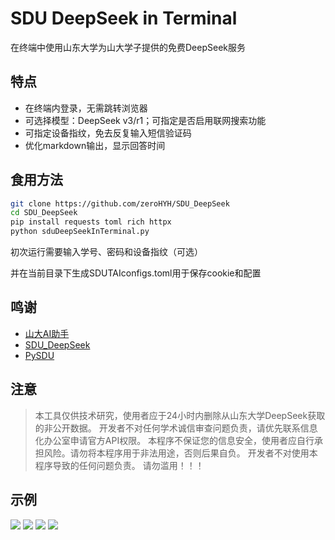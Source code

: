 # SDU DeepSeek in Terminal

在终端中使用山东大学为山大学子提供的免费DeepSeek服务

## 特点

- 在终端内登录，无需跳转浏览器
- 可选择模型：DeepSeek v3/r1；可指定是否启用联网搜索功能
- 可指定设备指纹，免去反复输入短信验证码
- 优化markdown输出，显示回答时间

## 食用方法

```bash
git clone https://github.com/zeroHYH/SDU_DeepSeek
cd SDU_DeepSeek
pip install requests toml rich httpx
python sduDeepSeekInTerminal.py
```

初次运行需要输入学号、密码和设备指纹（可选）

并在当前目录下生成SDUTAIconfigs.toml用于保存cookie和配置

## 鸣谢

- [山大AI助手](https://aiassist.sdu.edu.cn/)
- [SDU_DeepSeek](https://github.com/futz12/SDU_DeepSeek)
- [PySDU](https://github.com/SDU-toolhub/PySDU)

## 注意

> 本工具仅供技术研究，使用者应于24小时内删除从山东大学DeepSeek获取的非公开数据。
> 开发者不对任何学术诚信审查问题负责，请优先联系信息化办公室申请官方API权限。
> 本程序不保证您的信息安全，使用者应自行承担风险。请勿将本程序用于非法用途，否则后果自负。
> 开发者不对使用本程序导致的任何问题负责。
> 请勿滥用！！！

## 示例

![](p1.png)
![](p2.png)
![](p3.png)
![](p4.png)
